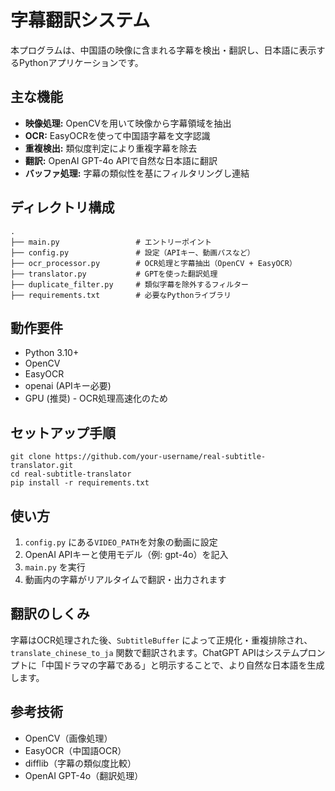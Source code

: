 <!DOCTYPE html>
<html lang="ja">

<body>

  <h1>字幕翻訳システム</h1>
  <p>本プログラムは、中国語の映像に含まれる字幕を検出・翻訳し、日本語に表示するPythonアプリケーションです。</p>

  <h2>主な機能</h2>
  <ul>
    <li><strong>映像処理:</strong> OpenCVを用いて映像から字幕領域を抽出</li>
    <li><strong>OCR:</strong> EasyOCRを使って中国語字幕を文字認識</li>
    <li><strong>重複検出:</strong> 類似度判定により重複字幕を除去</li>
    <li><strong>翻訳:</strong> OpenAI GPT-4o APIで自然な日本語に翻訳</li>
    <li><strong>バッファ処理:</strong> 字幕の類似性を基にフィルタリングし連結</li>
  </ul>

  <h2>ディレクトリ構成</h2>
  <pre><code>.
├── main.py                 # エントリーポイント
├── config.py               # 設定（APIキー、動画パスなど）
├── ocr_processor.py        # OCR処理と字幕抽出（OpenCV + EasyOCR）
├── translator.py           # GPTを使った翻訳処理
├── duplicate_filter.py     # 類似字幕を除外するフィルター
├── requirements.txt        # 必要なPythonライブラリ
</code></pre>

  <h2> 動作要件</h2>
  <ul>
    <li>Python 3.10+</li>
    <li>OpenCV</li>
    <li>EasyOCR</li>
    <li>openai (APIキー必要)</li>
    <li>GPU (推奨) - OCR処理高速化のため</li>
  </ul>

  <h2>セットアップ手順</h2>
  <pre><code>git clone https://github.com/your-username/real-subtitle-translator.git
cd real-subtitle-translator
pip install -r requirements.txt
</code></pre>

  <h2>使い方</h2>
  <ol>
    <li><code>config.py</code> にある<code>VIDEO_PATH</code>を対象の動画に設定</li>
    <li>OpenAI APIキーと使用モデル（例: gpt-4o）を記入</li>
    <li><code>main.py</code> を実行</li>
    <li>動画内の字幕がリアルタイムで翻訳・出力されます</li>
  </ol>

  <h2>翻訳のしくみ</h2>
  <p>
    字幕はOCR処理された後、<code>SubtitleBuffer</code> によって正規化・重複排除され、<code>translate_chinese_to_ja</code> 関数で翻訳されます。ChatGPT APIはシステムプロンプトに「中国ドラマの字幕である」と明示することで、より自然な日本語を生成します。
  </p>

  <h2>参考技術</h2>
  <ul>
    <li>OpenCV（画像処理）</li>
    <li>EasyOCR（中国語OCR）</li>
    <li>difflib（字幕の類似度比較）</li>
    <li>OpenAI GPT-4o（翻訳処理）</li>
  </ul>
  
</body>
</html>
